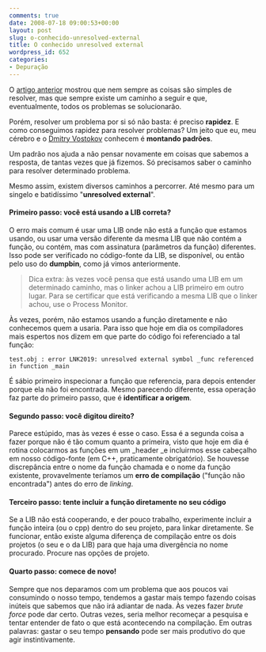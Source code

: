 ```yaml
---
comments: true
date: 2008-07-18 09:00:53+00:00
layout: post
slug: o-conhecido-unresolved-external
title: O conhecido unresolved external
wordpress_id: 652
categories:
- Depuração
---
```


O [artigo anterior](http://www.caloni.com.br/blog/o-caso-da-funcao-de-delay-load-desaparecida) mostrou que nem sempre as coisas são simples de resolver, mas que sempre existe um caminho a seguir e que, eventualmente, todos os problemas se solucionarão.

Porém, resolver um problema por si só não basta: é preciso **rapidez**. E como conseguimos rapidez para resolver problemas? Um jeito que eu, meu cérebro e o [Dmitry Vostokov](http://www.dumpanalysis.org/blog/) conhecem é **montando padrões**.

Um padrão nos ajuda a não pensar novamente em coisas que sabemos a resposta, de tantas vezes que já fizemos. Só precisamos saber o caminho para resolver determinado problema.

Mesmo assim, existem diversos caminhos a percorrer. Até mesmo para um singelo e batidíssimo "**unresolved external**".




#### Primeiro passo: você está usando a LIB correta?


O erro mais comum é usar uma LIB onde não está a função que estamos usando, ou usar uma versão diferente da mesma LIB que não contém a função, ou contém, mas com assinatura (parâmetros da função) diferentes. Isso pode ser verificado no código-fonte da LIB, se disponível, ou então pelo uso do **dumpbin**, como já vimos anteriormente.


<blockquote>Dica extra: às vezes você pensa que está usando uma LIB em um determinado caminho, mas o linker achou a LIB primeiro em outro lugar. Para se certificar que está verificando a mesma LIB que o linker achou, use o Process Monitor.</blockquote>


Às vezes, porém, não estamos usando a função diretamente e não conhecemos quem a usaria. Para isso que hoje em dia os compiladores mais espertos nos dizem em que parte do código foi referenciado a tal função:

    
    test.obj : error LNK2019: unresolved external symbol _func referenced in function _main


É sábio primeiro inspecionar a função que referencia, para depois entender porque ela não foi encontrada. Mesmo parecendo diferente, essa operação faz parte do primeiro passo, que é **identificar a origem**.


#### Segundo passo: você digitou direito?


Parece estúpido, mas às vezes é esse o caso. Essa é a segunda coisa a fazer porque não é tão comum quanto a primeira, visto que hoje em dia é rotina colocarmos as funções em um _header _e incluirmos esse cabeçalho em nosso código-fonte (em C++, praticamente obrigatório). Se houvesse discrepância entre o nome da função chamada e o nome da função existente, provavelmente teríamos um **erro de compilação** ("função não encontrada") antes do erro de _linking_.


#### Terceiro passo: tente incluir a função diretamente no seu código


Se a LIB não está cooperando, e der pouco trabalho, experimente incluir a função inteira (ou o cpp) dentro do seu projeto, para linkar diretamente. Se funcionar, então existe alguma diferença de compilação entre os dois projetos (o seu e o da LIB) para que haja uma divergência no nome procurado. Procure nas opções de projeto.


#### Quarto passo: comece de novo!


Sempre que nos deparamos com um problema que aos poucos vai consumindo o nosso tempo, tendemos a gastar mais tempo fazendo coisas inúteis que sabemos que não irá adiantar de nada. Às vezes fazer _brute force_ pode dar certo. Outras vezes, seria melhor recomeçar a pesquisa e tentar entender de fato o que está acontecendo na compilação. Em outras palavras: gastar o seu tempo **pensando** pode ser mais produtivo do que agir instintivamente.
